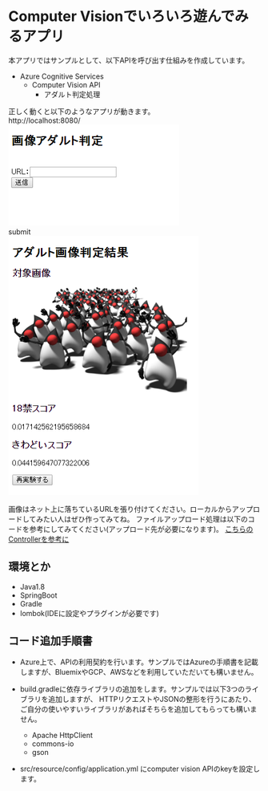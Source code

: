 # Computer Visionでいろいろ遊んでみるアプリ

本アプリではサンプルとして、以下APIを呼び出す仕組みを作成しています。

- Azure Cognitive Services
    - Computer Vision API
        - アダルト判定処理

正しく動くと以下のようなアプリが動きます。    
http://localhost:8080/    
![初期画面](https://github.com/mahya8585/201702JavajoPyLadies/blob/master/Java/readmeImage/demo1.png)    
submit    
![結果画面](https://github.com/mahya8585/201702JavajoPyLadies/blob/master/Java/readmeImage/demo2.png)    


画像はネット上に落ちているURLを張り付けてください。ローカルからアップロードしてみたい人はぜひ作ってみてね。
ファイルアップロード処理は以下のコードを参考にしてみてください(アップロード先が必要になります)。
[こちらのControllerを参考に](https://github.com/mahya8585/ComputerVisionSandbox/blob/master/cvSandbox/src/main/java/com/maaya/azure/example/controller/AdultJudgmentController.java#L36)

## 環境とか

- Java1.8
- SpringBoot
- Gradle
- lombok(IDEに設定やプラグインが必要です)


## コード追加手順書

- Azure上で、APIの利用契約を行います。サンプルではAzureの手順書を記載しますが、BluemixやGCP、AWSなどを利用していただいても構いません。


- build.gradleに依存ライブラリの追加をします。サンプルでは以下3つのライブラリを追加しますが、
HTTPリクエストやJSONの整形を行うにあたり、ご自分の使いやすいライブラリがあればそちらを追加してもらっても構いません。
    - Apache HttpClient
    - commons-io
    - gson

- src/resource/config/application.yml にcomputer vision APIのkeyを設定します。
